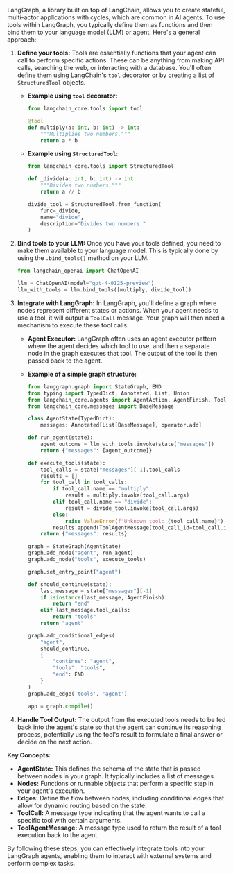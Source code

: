 LangGraph, a library built on top of LangChain, allows you to create stateful, multi-actor applications with cycles, which are common in AI agents. To use tools within LangGraph, you typically define them as functions and then bind them to your language model (LLM) or agent. Here's a general approach:

1.  **Define your tools:** Tools are essentially functions that your agent can call to perform specific actions. These can be anything from making API calls, searching the web, or interacting with a database. You'll often define them using LangChain's `tool` decorator or by creating a list of `StructuredTool` objects.

    *   **Example using `tool` decorator:**

        ```python
        from langchain_core.tools import tool

        @tool
        def multiply(a: int, b: int) -> int:
            """Multiplies two numbers."""
            return a * b
        ```

    *   **Example using `StructuredTool`:**

        ```python
        from langchain_core.tools import StructuredTool

        def _divide(a: int, b: int) -> int:
            """Divides two numbers."""
            return a // b

        divide_tool = StructuredTool.from_function(
            func=_divide,
            name="divide",
            description="Divides two numbers."
        )
        ```

2.  **Bind tools to your LLM:** Once you have your tools defined, you need to make them available to your language model. This is typically done by using the `.bind_tools()` method on your LLM.

    ```python
    from langchain_openai import ChatOpenAI

    llm = ChatOpenAI(model="gpt-4-0125-preview")
    llm_with_tools = llm.bind_tools([multiply, divide_tool])
    ```

3.  **Integrate with LangGraph:** In LangGraph, you'll define a graph where nodes represent different states or actions. When your agent needs to use a tool, it will output a `ToolCall` message. Your graph will then need a mechanism to execute these tool calls.

    *   **Agent Executor:** LangGraph often uses an agent executor pattern where the agent decides which tool to use, and then a separate node in the graph executes that tool. The output of the tool is then passed back to the agent.

    *   **Example of a simple graph structure:**

        ```python
        from langgraph.graph import StateGraph, END
        from typing import TypedDict, Annotated, List, Union
        from langchain_core.agents import AgentAction, AgentFinish, ToolAgentMessage
        from langchain_core.messages import BaseMessage

        class AgentState(TypedDict):
            messages: Annotated[List[BaseMessage], operator.add]

        def run_agent(state):
            agent_outcome = llm_with_tools.invoke(state["messages"])
            return {"messages": [agent_outcome]}

        def execute_tools(state):
            tool_calls = state["messages"][-1].tool_calls
            results = []
            for tool_call in tool_calls:
                if tool_call.name == "multiply":
                    result = multiply.invoke(tool_call.args)
                elif tool_call.name == "divide":
                    result = divide_tool.invoke(tool_call.args)
                else:
                    raise ValueError(f"Unknown tool: {tool_call.name}")
                results.append(ToolAgentMessage(tool_call_id=tool_call.id, content=str(result)))
            return {"messages": results}

        graph = StateGraph(AgentState)
        graph.add_node("agent", run_agent)
        graph.add_node("tools", execute_tools)

        graph.set_entry_point("agent")

        def should_continue(state):
            last_message = state["messages"][-1]
            if isinstance(last_message, AgentFinish):
                return "end"
            elif last_message.tool_calls:
                return "tools"
            return "agent"

        graph.add_conditional_edges(
            "agent",
            should_continue,
            {
                "continue": "agent",
                "tools": "tools",
                "end": END
            }
        )
        graph.add_edge('tools', 'agent')

        app = graph.compile()
        ```

4.  **Handle Tool Output:** The output from the executed tools needs to be fed back into the agent's state so that the agent can continue its reasoning process, potentially using the tool's result to formulate a final answer or decide on the next action.

**Key Concepts:**

*   **AgentState:** This defines the schema of the state that is passed between nodes in your graph. It typically includes a list of messages.
*   **Nodes:** Functions or runnable objects that perform a specific step in your agent's execution.
*   **Edges:** Define the flow between nodes, including conditional edges that allow for dynamic routing based on the state.
*   **ToolCall:** A message type indicating that the agent wants to call a specific tool with certain arguments.
*   **ToolAgentMessage:** A message type used to return the result of a tool execution back to the agent.

By following these steps, you can effectively integrate tools into your LangGraph agents, enabling them to interact with external systems and perform complex tasks.